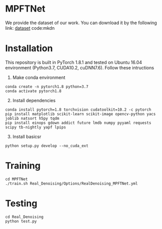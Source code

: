 # MPFTNet
We provide the dataset of our work. You can download it by the following link: [dataset](https://pan.baidu.com/s/12EC2qY9ZBTGvlB386uLFtA) code:mkdn

# Installation

This repository is built in PyTorch 1.8.1 and tested on Ubuntu 16.04 environment (Python3.7, CUDA10.2, cuDNN7.6).
Follow these intructions

1. Make conda environment
```
conda create -n pytorch1.8 python=3.7
conda activate pytorch1.8
```

2. Install dependencies
```
conda install pytorch=1.8 torchvision cudatoolkit=10.2 -c pytorch
pip install matplotlib scikit-learn scikit-image opencv-python yacs joblib natsort h5py tqdm
pip install einops gdown addict future lmdb numpy pyyaml requests scipy tb-nightly yapf lpips
```

3. Install basicsr
```
python setup.py develop --no_cuda_ext
```

# Training
```
cd MPFTNet
./train.sh Real_Denoising/Options/RealDenoising_MPFTNet.yml
```

# Testing
```
cd Real_Denoising
python test.py
```
